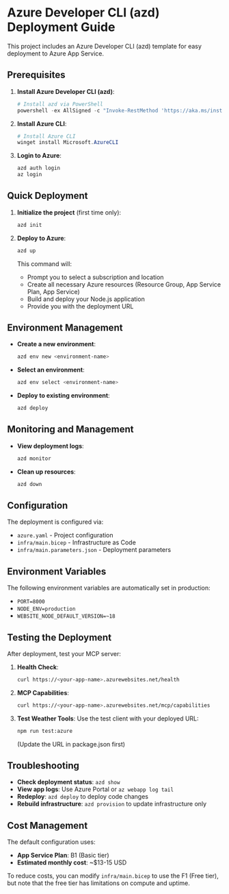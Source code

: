 # Azure Developer CLI (azd) Deployment Guide

This project includes an Azure Developer CLI (azd) template for easy deployment to Azure App Service.

## Prerequisites

1. **Install Azure Developer CLI (azd)**:
   ```powershell
   # Install azd via PowerShell
   powershell -ex AllSigned -c "Invoke-RestMethod 'https://aka.ms/install-azd.ps1' | Invoke-Expression"
   ```

2. **Install Azure CLI**:
   ```powershell
   # Install Azure CLI
   winget install Microsoft.AzureCLI
   ```

3. **Login to Azure**:
   ```bash
   azd auth login
   az login
   ```

## Quick Deployment

1. **Initialize the project** (first time only):
   ```bash
   azd init
   ```

2. **Deploy to Azure**:
   ```bash
   azd up
   ```

   This command will:
   - Prompt you to select a subscription and location
   - Create all necessary Azure resources (Resource Group, App Service Plan, App Service)
   - Build and deploy your Node.js application
   - Provide you with the deployment URL

## Environment Management

- **Create a new environment**:
  ```bash
  azd env new <environment-name>
  ```

- **Select an environment**:
  ```bash
  azd env select <environment-name>
  ```

- **Deploy to existing environment**:
  ```bash
  azd deploy
  ```

## Monitoring and Management

- **View deployment logs**:
  ```bash
  azd monitor
  ```

- **Clean up resources**:
  ```bash
  azd down
  ```

## Configuration

The deployment is configured via:
- `azure.yaml` - Project configuration
- `infra/main.bicep` - Infrastructure as Code
- `infra/main.parameters.json` - Deployment parameters

## Environment Variables

The following environment variables are automatically set in production:
- `PORT=8000`
- `NODE_ENV=production`
- `WEBSITE_NODE_DEFAULT_VERSION=~18`

## Testing the Deployment

After deployment, test your MCP server:

1. **Health Check**:
   ```bash
   curl https://<your-app-name>.azurewebsites.net/health
   ```

2. **MCP Capabilities**:
   ```bash
   curl https://<your-app-name>.azurewebsites.net/mcp/capabilities
   ```

3. **Test Weather Tools**:
   Use the test client with your deployed URL:
   ```bash
   npm run test:azure
   ```
   (Update the URL in package.json first)

## Troubleshooting

- **Check deployment status**: `azd show`
- **View app logs**: Use Azure Portal or `az webapp log tail`
- **Redeploy**: `azd deploy` to deploy code changes
- **Rebuild infrastructure**: `azd provision` to update infrastructure only

## Cost Management

The default configuration uses:
- **App Service Plan**: B1 (Basic tier)
- **Estimated monthly cost**: ~$13-15 USD

To reduce costs, you can modify `infra/main.bicep` to use the F1 (Free tier), but note that the free tier has limitations on compute and uptime.
